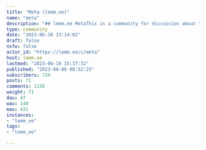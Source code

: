 ```yaml
---
title: "Meta (lemm.ee)" 
name: "meta"
description: "## lemm.ee MetaThis is a community for discussion about this particular Lemmy instance.News and updates about lemm.ee will be posted here, so if that's something that interests you, make sure to subscribe!If you need help with anything, please post in [!support](https://lemm.ee/c/support) instead."
type: community
date: "2023-06-30 13:14:02"
draft: false
nsfw: false
actor_id: "https://lemm.ee/c/meta"
host: lemm.ee
lastmod: "2023-06-16 15:37:32"
published: "2023-06-09 08:52:25"
subscribers: 729
posts: 71
comments: 1156
weight: 71
dau: 47
wau: 140
mau: 431
instances:
- "lemm_ee"
tags: 
- "lemm_ee"

---
```

